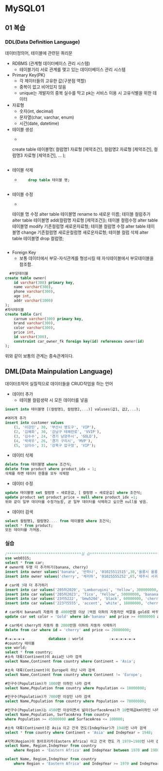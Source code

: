 # MySQL01
## 01 복습
### DDL(Data Definition Language)
데이터정의어, 테이블에 관련된 쿼리문
* RDBMS (관계형 데이터베이스 관리 시스템)
  * 테이블기리 서로 관계를 맺고 있는 데이터베이스 관리 시스템
* Primary Key(PK)
  * 각 제이터들의 고유한 값(구분점 역할) 
  * 중복이 없고 비어있지 않음
  * unique는 개발자의 중복 실수를 막고 pk는 서비스 이용 시 고유식별을 위한 데이터
* 자료형 
  * 숫자(int, decimal)
  * 문자열(char, varchar, enum)
  * 시간(date, datetime)
* 테이블 생성
  * ```sql
  create table 테이블명(
  	컬럼명1 자료형 [제약조건],
    	컬럼명2 자료형 [제약조건],
    	컬럼명3 자료형 [제약조건],
       ...
  );
  ```
* 테이블 삭제
  * ```sql
  		drop table 테이블 명; 
  ```
* 테이블 수정
  * ```sql
  테이블 명 수정
  alter table 테이블명 rename to 새로운 이름;
  테이블 컬럼추가
  alter table 테이블명 add(컬럼명 자료형 [제약조건]);
  테이블 컬럼수정
  alter table 테이블명 modify 기존컬럼명 새로운자료형;
  테이블 컬럼명 수정
  alter table 테이블명 change 기존컬럼명 새로운컬럼명 새로운자료형;
  테이블 컬럼 삭제
  alter table 테이블명 drop 컬럼명;
  ```
* Foreign Key
  * 보통 데이터에서 부모-자식관계를 형성시킬 때 자식테이블에서 부모테이블을 참조함.
```sql
  #부모테이블
create table owner(
	id varchar(300) primary key,
	name varchar(300),
    phone varchar(300),
    age int, 
    addr varchar(1000)
);
#자식테이블 
create table Car(
	carnum varchar(300) primary key,
    brand varchar(300),
    color varchar(300),
    price int,
    id varchar(300),
    constraint car_owner_fk foreign key(id) references owner(id)
);
```
위와 같이 보통의 관계는 종속관계이다. 

## DML(Data Mainpulation Language)
데이터조작어
실질적으로 데이터들을 CRUD작업을 하는 언어
* 데이터 추가
  * 테이블 컬럼생략 시 모든 데이터를 넣음 
```sql
insert into 테이블명 [(컬럼명1, 컬럼명2,...)] valuses(값1, 값2,...);

#여러개 추가
insert into customer values
	(1, '이강민', 30, '부산시 영도구', 'VIP'),
    (2, '김혜화', 30, '강남구 테헤란로', 'VVIP'),
	(3, '김수수', 24, '경기 남양주시', 'GOLD'),
	(4, '박곽우', 26, '경기 구리시', 'MVP'),
	(5, '심이수', 31, '강북구 압구정', 'VIP');
```

* 데이터 삭제
```sql
delete from 테이블명 where 조건식;
delete from product where product_idx = 1;
삭제를 하면 데이터 한줄을 모두 삭제함
```

* 데이터 수정
```sql
update 테이블명 set 컬럼명 = 새로운값, [ 컬럼명 = 새로운값] where 조건식;
update product set product_price = null where product_idx =1;
위와 같이 일부 데이터를 수정가능함, 곧 일부 데이터를 삭제하고 싶으면 null을 넣음.
```

* 데이터 검색
```sql
select 컬럼명1, 컬럼명2.... from 테이블명 where 조건식;
select * from product;
모든 데이터를 가져옴. 
```

### 실습 
```sql
/**********************************실 습********************************/
use web0315;
select * from car;
# owner에 두명 더 추가하기(banana, cherry)
insert into owner values('banana', '반하나', '01025511515',30,'울릉시 울릉구 울릉동');
insert into owner values('cherry', '체리하', '01025555252',65,'제주시 서귀포구 공항동');

# car에 3대 더 추가하기
insert into car values('205하2020', 'Lamborugini', 'Yellow', 300000000, 'banana');
insert into car values('205하2023', 'Tico', 'Yellow', 50000000, 'banana');
insert into car values('23라5222', 'bmw520d', 'black', 60000000, 'cherry');
insert into car values('223가5555', 'accent', 'white', 18000000, 'cherry');

# car에서 banana의 자동차 중 4000만원 이상 1억원 이하의 자동차만 색깔을 gold로 바꾸기
update car set color = 'Gold' where id='banana' and price >= 40000000 and price <= 100000000;

# car에서 cherry의 자동차 중 2000만원 이하의 자동차 삭제하기 
delete from car where id = 'cherry' and price <= 20000000;

#☆★☆★☆★☆★			database : world			☆★☆★☆★☆★☆★☆★
#country 테이블
use world;
select * from country;
#소속 대륙(Continent)이 Asia인 나라 검색
select Name,Continent from country where Continent = 'Asia';

#소속 대륙(Continent)이 Europe이 아닌 나라 검색
select Name,Continent from country where Continent != 'Europe';

#인구수(Population)가 1000만 이하인 나라 검색
select Name,Population from country where Population <= 10000000;

#인구수(Population)가 7000만 이상인 나라 검색
select Name,Population from country where Population <= 70000000;

#인구수(Population)는 4500만 이상이면서 넓이(SurfaceArea)가 10만제곱km이하인 나라 검색
select Name,Population, SurfaceArea from country 
where Population >= 45000000 and SurfaceArea <= 100000;

#소속 대륙(Continent)은 Asia 이고 건국 연도(IndepYear)가 1948인 나라 검색
select * from country where Continent = 'Asia' and IndepYear = 1948;

#지역(Region)이 동아프리카(Eastern Africa) 이고 건국 연도 가 1970~1980인 나라 검색
select Name, Region,IndepYear from country 
	where Region = 'Eastern Africa' and IndepYear between 1970 and 1980; 

select Name, Region,IndepYear from country 
	where Region = 'Eastern Africa' and IndepYear >= 1970 and IndepYear <= 1980;
```
